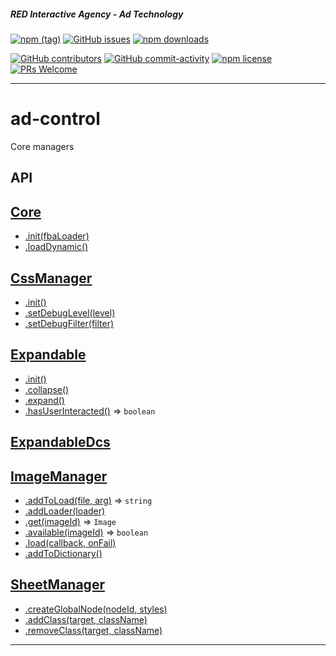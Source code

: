 ##### RED Interactive Agency - Ad Technology

[![npm (tag)](https://img.shields.io/npm/v/@ff0000-ad-tech%2Fad-control.svg?style=flat-square)](https://www.npmjs.com/package/@ff0000-ad-tech%2Fad-control)
[![GitHub issues](https://img.shields.io/github/issues/ff0000-ad-tech/ad-control.svg?style=flat-square)](https://github.com/ff0000-ad-tech/ad-control)
[![npm downloads](https://img.shields.io/npm/dm/@ff0000-ad-tech%2Fad-control.svg?style=flat-square)](https://www.npmjs.com/package/@ff0000-ad-tech%2Fad-control)

[![GitHub contributors](https://img.shields.io/github/contributors/ff0000-ad-tech/ad-control.svg?style=flat-square)](https://github.com/ff0000-ad-tech/ad-control/graphs/contributors/)
[![GitHub commit-activity](https://img.shields.io/github/commit-activity/y/ff0000-ad-tech/ad-control.svg?style=flat-square)](https://github.com/ff0000-ad-tech/ad-control/commits/master)
[![npm license](https://img.shields.io/npm/l/@ff0000-ad-tech%2Fad-control.svg?style=flat-square)](https://github.com/ff0000-ad-tech/ad-control/blob/master/LICENSE)
[![PRs Welcome](https://img.shields.io/badge/PRs-welcome-brightgreen.svg?style=flat-square)](http://makeapullrequest.com)

* * *

# ad-control

Core managers

## API 

## <a name="Core" href="./docs/Core.md">Core</a>
* <a href="./docs/Core.md#Core.init">.init(fbaLoader)</a>
* <a href="./docs/Core.md#Core.loadDynamic">.loadDynamic()</a>
## <a name="CssManager" href="./docs/CssManager.md">CssManager</a>
* <a href="./docs/CssManager.md#CssManager.init">.init()</a>
* <a href="./docs/CssManager.md#CssManager.setDebugLevel">.setDebugLevel(level)</a>
* <a href="./docs/CssManager.md#CssManager.setDebugFilter">.setDebugFilter(filter)</a>
## <a name="Expandable" href="./docs/Expandable.md">Expandable</a>
* <a href="./docs/Expandable.md#Expandable.init">.init()</a>
* <a href="./docs/Expandable.md#Expandable.collapse">.collapse()</a>
* <a href="./docs/Expandable.md#Expandable.expand">.expand()</a>
* <a href="./docs/Expandable.md#Expandable.hasUserInteracted">.hasUserInteracted()</a> ⇒ <code>boolean</code>
## <a name="ExpandableDcs" href="./docs/ExpandableDcs.md">ExpandableDcs</a>
## <a name="ImageManager" href="./docs/ImageManager.md">ImageManager</a>
* <a href="./docs/ImageManager.md#ImageManager.addToLoad">.addToLoad(file, arg)</a> ⇒ <code>string</code>
* <a href="./docs/ImageManager.md#ImageManager.addLoader">.addLoader(loader)</a>
* <a href="./docs/ImageManager.md#ImageManager.get">.get(imageId)</a> ⇒ <code>Image</code>
* <a href="./docs/ImageManager.md#ImageManager.available">.available(imageId)</a> ⇒ <code>boolean</code>
* <a href="./docs/ImageManager.md#ImageManager.load">.load(callback, onFail)</a>
* <a href="./docs/ImageManager.md#ImageManager.addToDictionary">.addToDictionary()</a>
## <a name="SheetManager" href="./docs/SheetManager.md">SheetManager</a>
* <a href="./docs/SheetManager.md#SheetManager.createGlobalNode">.createGlobalNode(nodeId, styles)</a>
* <a href="./docs/SheetManager.md#SheetManager.addClass">.addClass(target, className)</a>
* <a href="./docs/SheetManager.md#SheetManager.removeClass">.removeClass(target, className)</a>


* * *